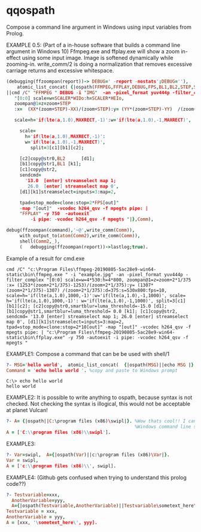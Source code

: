 # qqospath
Compose a command line argument in Windows using input variables from Prolog. 

EXAMPLE 0.5:
(Part of a in-house software that builds a command line argument in Windows 10) 
Ffmpeg.exe and ffplay.exe will show a zoom in-effect using some input image. Image
is softened dynamically while zooming-in. write_comm/2 is doing a normalization that removes 
excessive carriage returns and excessive whitespace. 
``` prolog
(debugging(ffzoompan(report))-> DEBUG=' -report -nostats';DEBUG=''),
    atomic_list_concat( {|ospath(FFMPEG,FFPLAY,DEBUG,FPS,BL1,BL2,STEP,SCALER,IMG,WIDo,HEIo,XX,YY,MAXRECT)
||cmd /C" "FFMPEG " DEBUG -i "IMG"  -an -pixel_format yuv444p -filter_complex
   "[0:0] scale=w=SCALER*WIDo:h=SCALER*HEIo,
   zoompan@1=z=zoom+STEP
   :x=  (XX*(zoom+STEP)-XX)/(zoom+STEP):y= (YY*(zoom+STEP)-YY)  /(zoom+STEP):d=375:s=WIDoxHEIo:fps=FPS,

   scale=h='if(lte(a,1.0),MAXRECT,-1)':w='if(lte(a,1.0),-1,MAXRECT)',

     scale=
       h='if(lte(a,1.0),MAXRECT,-1)':
       w='if(lte(a,1.0),-1,MAXRECT)',
         split=3[c1][b1][c2];

     [c2]copy@str0,BL2      [d1];
     [b1]copy@str1,BL1 [k1];
     [c1]copy@str2,
     sendcmd=
       '13.0  [enter] streamselect map 1;
        26.0  [enter] streamselect map 0',
     [d1][k1]streamselect=inputs=3:map=2,

     tpad=stop_mode=clone:stop=2*FPS[out]"
     -map "[out]"  -vcodec h264_qsv -f mpegts pipe: |
     "FFPLAY" -y 750  -autoexit
         -i pipe: -vcodec h264_qsv -f mpegts "|},Comm),

debug(ffzoompan(command),'~@',write_comm(Comm)),
     with_output_to(atom(Comm2),write_comm(Comm)),
     shell(Comm2,_),
     (   debugging(ffzoompan(report))->lastlog;true).

```
Example of a result for cmd.exe
``` cmd.exe
cmd /C" "c:\Program Files\ffmpeg-20190805-5ac28e9-win64-static\bin\ffmpeg.exe " -i "example.jpg" -an -pixel_format yuv444p -filter_complex "[0:0] scale=w=4*530:h=4*800, zoompan@1=z=zoom+2*1/375 :x= (1253*(zoom+2*1/375)-1253)/(zoom+2*1/375):y= (1307*(zoom+2*1/375)-1307) /(zoom+2*1/375):d=375:s=530x800:fps=10, scale=h='if(lte(a,1.0),1000,-1)':w='if(lte(a,1.0),-1,1000)', scale= h='if(lte(a,1.0),1000,-1)': w='if(lte(a,1.0),-1,1000)', split=3[c1][b1][c2]; [c2]copy@str0,smartblur=luma_threshold=-15.0 [d1]; [b1]copy@str1,smartblur=luma_threshold= 0.0 [k1]; [c1]copy@str2, sendcmd= '13.0 [enter] streamselect map 1; 26.0 [enter] streamselect map 0', [d1][k1]streamselect=inputs=3:map=2, tpad=stop_mode=clone:stop=2*10[out]" -map "[out]" -vcodec h264_qsv -f mpegts pipe: | "c:\Program Files\ffmpeg-20190805-5ac28e9-win64-static\bin\ffplay.exe" -y 750 -autoexit -i pipe: -vcodec h264_qsv -f mpegts "
```
EXAMPLE1:
Compose a command that can be be used with shell/1

``` prolog
?- MSG='hello world',  atomic_list_concat(  {|ospath(MSG)||echo MSG |}   ,Command).
Command = 'echo hello world '. %copy and paste to Windows prompt
```

```
C:\> echo hello world 
hello world
```
 
EXAMPLE2:
It is possible to write anything to ospath, because syntax is not checked. Not checking the syntax is illogical, this would not be acceptable at planet Vulcan! 
``` prolog
?- A= {|ospath||C:\program files (x86)\swipl|}. %Wow thats cool!! I can write a line with 
                                                %Windows command line syntax inside a prolog file :) :) 
A = ['C:\\program files (x86)\\swipl'].
```

EXAMPLE3:
``` prolog
?- Var=swipl,  A={|ospath(Var)||c:\program files (x86)\Var|}.
Var = swipl,
A = ['c:\\program files (x86)\\', swipl].
```

EXAMPLE4: (Github gets confused when trying to understand this prolog code??)
``` prolog
?- Testvariable=xxx, 
  AnotherVariable=yyy,
  A={|ospath(Testvariable,AnotherVariable)||Testvariable\sometext_here\AnotherVariable|}.
Testvariable = xxx,
AnotherVariable = yyy,
A = [xxx, '\sometext_here\', yyy].
```



